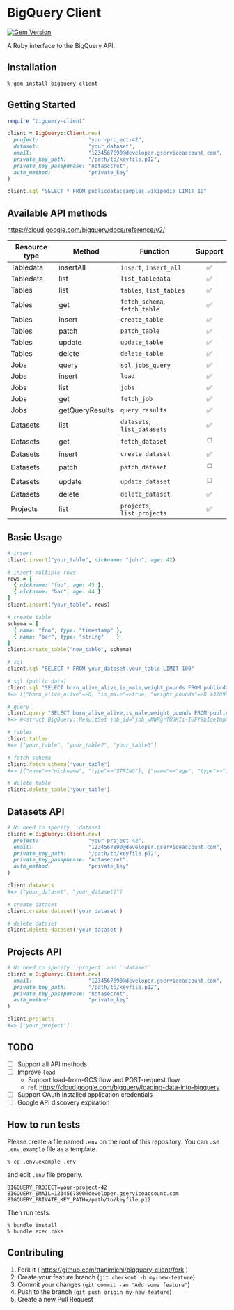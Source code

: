 # BigQuery Client

[![Gem Version](https://badge.fury.io/rb/bigquery-client.svg)](http://badge.fury.io/rb/bigquery-client)

A Ruby interface to the BigQuery API.

## Installation

```
% gem install bigquery-client
```

## Getting Started

```ruby
require "bigquery-client"

client = BigQuery::Client.new(
  project:                "your-project-42",
  dataset:                "your_dataset",
  email:                  "1234567890@developer.gserviceaccount.com",
  private_key_path:       "/path/to/keyfile.p12",
  private_key_passphrase: "notasecret",
  auth_method:            "private_key"
)

client.sql "SELECT * FROM publicdata:samples.wikipedia LIMIT 10"
```

## Available API methods

https://cloud.google.com/bigquery/docs/reference/v2/

| Resource type | Method          | Function                      | Support               |
|---------------|-----------------|-------------------------------|:---------------------:|
| Tabledata     | insertAll       | `insert`, `insert_all`        | :white_check_mark:    |
| Tabledata     | list            | `list_tabledata`              | :white_check_mark:    |
| Tables        | list            | `tables`, `list_tables`       | :white_check_mark:    |
| Tables        | get             | `fetch_schema`, `fetch_table` | :white_check_mark:    |
| Tables        | insert          | `create_table`                | :white_check_mark:    |
| Tables        | patch           | `patch_table`                 | :white_check_mark:    |
| Tables        | update          | `update_table`                | :white_check_mark:    |
| Tables        | delete          | `delete_table`                | :white_check_mark:    |
| Jobs          | query           | `sql`, `jobs_query`           | :white_check_mark:    |
| Jobs          | insert          | `load`                        | :white_check_mark:    |
| Jobs          | list            | `jobs`                        | :white_check_mark:    |
| Jobs          | get             | `fetch_job`                   | :white_check_mark:    |
| Jobs          | getQueryResults | `query_results`               | :white_check_mark:    |
| Datasets      | list            | `datasets`, `list_datasets`   | :white_check_mark:    |
| Datasets      | get             | `fetch_dataset`               | :white_medium_square: |
| Datasets      | insert          | `create_dataset`              | :white_check_mark:    |
| Datasets      | patch           | `patch_dataset`               | :white_medium_square: |
| Datasets      | update          | `update_dataset`              | :white_medium_square: |
| Datasets      | delete          | `delete_dataset`              | :white_check_mark:    |
| Projects      | list            | `projects`, `list_projects`   | :white_check_mark:    |

## Basic Usage

```ruby
# insert
client.insert("your_table", nickname: "john", age: 42)

# insert multiple rows
rows = [
  { nickname: "foo", age: 43 },
  { nickname: "bar", age: 44 }
]
client.insert("your_table", rows)

# create table
schema = [
  { name: "foo", type: "timestamp" },
  { name: "bar", type: "string"    }
]
client.create_table("new_table", schema)

# sql
client.sql "SELECT * FROM your_dataset.your_table LIMIT 100"

# sql (public data)
client.sql "SELECT born_alive_alive,is_male,weight_pounds FROM publicdata:samples.natality LIMIT 3"
#=> [{"born_alive_alive"=>0, "is_male"=>true, "weight_pounds"=>8.437090766739999}, {"born_alive_alive"=>2, "is_male"=>true, "weight_pounds"=>6.8122838958}, {"born_alive_alive"=>4, "is_male"=>false, "weight_pounds"=>6.9996768185}]

# query
client.query "SELECT born_alive_alive,is_male,weight_pounds FROM publicdata:samples.natality LIMIT 3"
#=> #<struct BigQuery::ResultSet job_id="job_wNWRgrTUJKIi-IUFf9bIqe1mpU8", column_names=["born_alive_alive", "is_male", "weight_pounds"], column_types=["INTEGER", "BOOLEAN", "FLOAT"], records=[["0", "true", "8.437090766739999"], ["2", "true", "6.8122838958"], ["4", "false", "6.9996768185"]]>

# tables
client.tables
#=> ["your_table", "your_table2", "your_table3"]

# fetch schema
client.fetch_schema("your_table")
#=> [{"name"=>"nickname", "type"=>"STRING"}, {"name"=>"age", "type"=>"INTEGER"}]

# delete table
client.delete_table('your_table')
```

## Datasets API

```ruby
# No need to specify `:dataset`
client = BigQuery::Client.new(
  project:                "your-project-42",
  email:                  "1234567890@developer.gserviceaccount.com",
  private_key_path:       "/path/to/keyfile.p12",
  private_key_passphrase: "notasecret",
  auth_method:            "private_key"
)

client.datasets
#=> ["your_dataset", "your_dataset2"]

# create dataset
client.create_dataset('your_dataset')

# delete dataset
client.delete_dataset('your_dataset')
```

## Projects API

```ruby
# No need to specify `:project` and `:dataset`
client = BigQuery::Client.new(
  email:                  "1234567890@developer.gserviceaccount.com",
  private_key_path:       "/path/to/keyfile.p12",
  private_key_passphrase: "notasecret",
  auth_method:            "private_key"
)

client.projects
#=> ["your_project"]
```

## TODO

- [ ] Support all API methods
- [ ] Improve `load`
  - Support load-from-GCS flow and POST-request flow
  - ref. https://cloud.google.com/bigquery/loading-data-into-bigquery
- [ ] Support OAuth installed application credentials
- [ ] Google API discovery expiration

## How to run tests

Please create a file named `.env` on the root of this repository. You can use `.env.example` file as a template.

```
% cp .env.example .env
```

and edit `.env` file properly.

```
BIGQUERY_PROJECT=your-project-42
BIGQUERY_EMAIL=1234567890@developer.gserviceaccount.com
BIGQUERY_PRIVATE_KEY_PATH=/path/to/keyfile.p12
```

Then run tests.

```
% bundle install
% bundle exec rake
```

## Contributing

1. Fork it ( https://github.com/ttanimichi/bigquery-client/fork )
2. Create your feature branch (`git checkout -b my-new-feature`)
3. Commit your changes (`git commit -am "Add some feature"`)
4. Push to the branch (`git push origin my-new-feature`)
5. Create a new Pull Request

